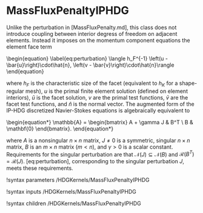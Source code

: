 # MassFluxPenaltyIPHDG

Unlike the perturbation in [MassFluxPenalty.md], this class does not introduce coupling between
interior degress of freedom on adjacent elements. Instead it imposes on the momentum component
equations the element face term

\begin{equation}
\label{eq:perturbation}
\langle h_F^{-1} \left(u - \bar{u}\right)\cdot\hat{n}, \left(v - \bar{v}\right)\cdot\hat{n}\rangle
\end{equation}

where $h_F$ is the characteristic size of the facet (equivalent to $h_K$ for a shape-regular mesh), $u$ is the primal finite element solution (defined on element interiors), $\bar{u}$ is the facet solution, $v$ are the primal test functions, $\bar{v}$ are the facet test functions, and $\hat{n}$ is the normal vector. The augmented form of the IP-HDG discretized Navier-Stokes equations is algebraically equivalent to

\begin{equation*}
  \mathbb{A} =
  \begin{bmatrix}
    A + \gamma J & B^T \\
    B & \mathbf{0}
  \end{bmatrix}.
\end{equation*}

where $A$ is a nonsingular $n \times n$ matrix, $J \ne 0$ is a
symmetric, singular $n \times n$ matrix, $B$ is an $m \times n$
matrix ($m < n$), and $\gamma>0$ is a scalar
constant. Requirements for the singular perturbation are that $\mathcal{N}(J)\subseteq \mathcal{N}(B)$
and $\mathcal{R}(B^T) = \mathcal{R}(J)$. [eq:perturbation], corresponding to
the singular perturbation $J$, meets these requirements.

!syntax parameters /HDGKernels/MassFluxPenaltyIPHDG

!syntax inputs /HDGKernels/MassFluxPenaltyIPHDG

!syntax children /HDGKernels/MassFluxPenaltyIPHDG
